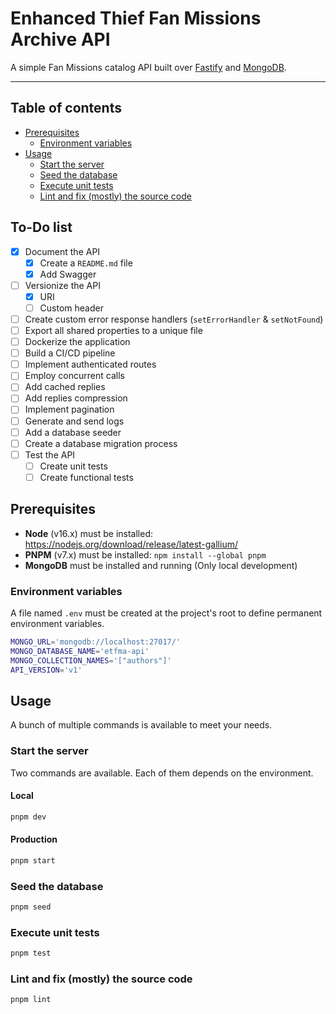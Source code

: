 # Enhanced Thief Fan Missions Archive API

A simple Fan Missions catalog API built over [Fastify](https://www.fastify.io/) and [MongoDB](https://www.mongodb.com/).

---

## Table of contents

* [Prerequisites](#prerequisites)
  + [Environment variables](#environment-variables)
* [Usage](#usage)
  + [Start the server](#start-the-server)
  + [Seed the database](#seed-the-database)
  + [Execute unit tests](#execute-unit-tests)
  + [Lint and fix (mostly) the source code](#lint-and-fix--mostly--the-source-code)

## To-Do list

* [X] Document the API
  + [X] Create a `README.md` file
  + [X] Add Swagger
* [ ] Versionize the API
  + [X] URI
  + [ ] Custom header
* [ ] Create custom error response handlers (`setErrorHandler` & `setNotFound`)
* [ ] Export all shared properties to a unique file
* [ ] Dockerize the application
* [ ] Build a CI/CD pipeline
* [ ] Implement authenticated routes
* [ ] Employ concurrent calls
* [ ] Add cached replies
* [ ] Add replies compression
* [ ] Implement pagination
* [ ] Generate and send logs
* [ ] Add a database seeder
* [ ] Create a database migration process
* [ ] Test the API
  + [ ] Create unit tests
  + [ ] Create functional tests

## Prerequisites

- **Node** (v16.x) must be installed: https://nodejs.org/download/release/latest-gallium/
- **PNPM** (v7.x) must be installed: `npm install --global pnpm`
- **MongoDB** must be installed and running (Only local development)

### Environment variables

A file named `.env` must be created at the project's root to define permanent environment variables.

```bash
MONGO_URL='mongodb://localhost:27017/'
MONGO_DATABASE_NAME='etfma-api'
MONGO_COLLECTION_NAMES='["authors"]'
API_VERSION='v1'
```

## Usage

A bunch of multiple commands is available to meet your needs.

### Start the server

Two commands are available. Each of them depends on the environment.

#### Local

```bash
pnpm dev
```

#### Production

```bash
pnpm start
```

### Seed the database

```bash
pnpm seed
```

### Execute unit tests

```bash
pnpm test
```

### Lint and fix (mostly) the source code

```bash
pnpm lint
```